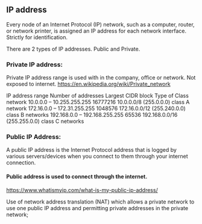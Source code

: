 ## IP address
Every node of an Internet Protocol (IP) network, such as a computer, router, or network printer, is assigned an IP address for each network interface. Strictly for identification.

There are 2 types of IP addresses. Public and Private.
 
 ### Private IP address:
 
 Private IP address range is used with in the company, office or network. Not exposed to internet.
 https://en.wikipedia.org/wiki/Private_network
 
IP address range	              Number of addresses	        Largest CIDR block                Type of Class network
10.0.0.0 – 10.255.255.255	      16777216	                  10.0.0.0/8 (255.0.0.0)	          class A network
172.16.0.0 – 172.31.255.255	    1048576	                    172.16.0.0/12 (255.240.0.0)	      class B networks
192.168.0.0 – 192.168.255.255	  65536	                      192.168.0.0/16 (255.255.0.0)	    class C networks

### Public IP Address:
A public IP address is the Internet Protocol address that is logged by various servers/devices when you connect to them through your internet connection. 
#### Public address is used to connect through the internet.


https://www.whatismyip.com/what-is-my-public-ip-address/

Use of network address translation (NAT) which allows a private network to use one public IP address and permitting private addresses in the private network;

